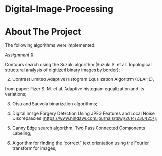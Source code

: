 # Digital-Image-Processing

# About The Project

The following algorithms were implemented:

*Assignment 1)*

Contours search using the Suzuki algorithm (Suzuki S. et al. Topological structural analysis of digitized binary images by border);

2) Contrast Limited Adaptive Histogram Equalization Algorithm (CLAHE), 

from paper: Pizer S. M. et al. Adaptive histogram equalization and its variations;

3) Otsu and Sauvola binarization algorithms;

4) Digital Image Forgery Detection Using JPEG Features and Local Noise Discrepancies [https://www.hindawi.com/journals/tswj/2014/230425/];

5) Canny Edge search algorithm, Two Pass Connected Components Labeling;

6) Algorithm for finding the “correct” text orientation using the Fourier transform for images;
